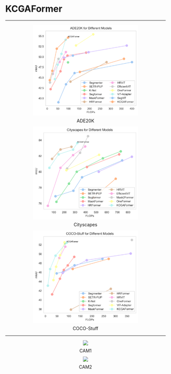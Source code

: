 # KCGAFormer
***
<div align="center">
  <figure style="display: block; text-align: center; margin: 10px;">
    <img src="./Visualization/Ade20k_curve.png" width="330" />
    <figcaption style="margin-top: 5px;">ADE20K</figcaption>
  </figure>
  
  <figure style="display: block; text-align: center; margin: 10px;">
    <img src="./Visualization/Cityscapes_curve.png" width="330" />
    <figcaption style="margin-top: 5px;">Cityscapes</figcaption>
  </figure>

  <figure style="display: block; text-align: center; margin: 10px;">
    <img src="./Visualization/COCO-Stuff_curve.png" width="330" />
    <figcaption style="margin-top: 5px;">COCO-Stuff</figcaption>
  </figure>
</div>

***

<div align="center">
  <figure style="display: block; text-align: center; margin: 10px;">
    <img src="./Visualization/CAM1.png" width="500" />
    <figcaption style="margin-top: 5px;">CAM1</figcaption>
  </figure>

  <figure style="display: block; text-align: center; margin: 10px;">
    <img src="./Visualization/CAM2.png" width="500" />
    <figcaption style="margin-top: 5px;">CAM2</figcaption>
  </figure>
</div>


